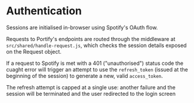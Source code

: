 # Authentication

Sessions are initialised in-browser using Spotify's OAuth flow. 

Requests to Portify's endpoints are routed through the middleware at `src/shared/handle-request.js`, which checks the session details exposed on the Request object.

If a request to Spotify is met with a 401 ("unauthorised") status code the cuaght error will trigger an attempt to use the `refresh_token` (issued at the beginning of the session) to generate a new, valid `access_token`.

The refresh attempt is capped at a single use: another failure and the session will be terminated and the user redirected to the login screen